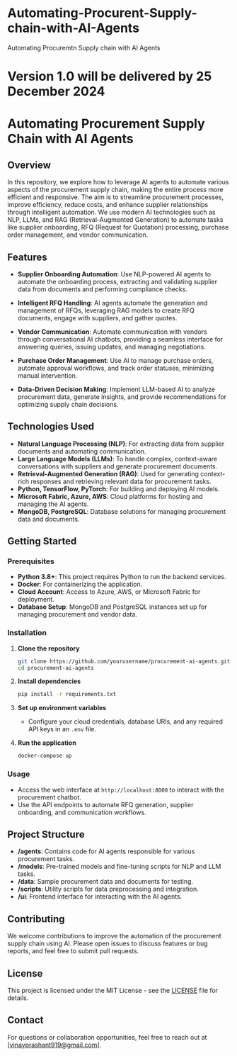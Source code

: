 # Automating-Procurent-Supply-chain-with-AI-Agents
Automating Procuremtn Supply chain with AI Agents

# Version 1.0 will be delivered by 25 December 2024

# Automating Procurement Supply Chain with AI Agents

## Overview

In this repository, we explore how to leverage AI agents to automate various aspects of the procurement supply chain, making the entire process more efficient and responsive. The aim is to streamline procurement processes, improve efficiency, reduce costs, and enhance supplier relationships through intelligent automation. We use modern AI technologies such as NLP, LLMs, and RAG (Retrieval-Augmented Generation) to automate tasks like supplier onboarding, RFQ (Request for Quotation) processing, purchase order management, and vendor communication.

## Features

- **Supplier Onboarding Automation**: Use NLP-powered AI agents to automate the onboarding process, extracting and validating supplier data from documents and performing compliance checks.

- **Intelligent RFQ Handling**: AI agents automate the generation and management of RFQs, leveraging RAG models to create RFQ documents, engage with suppliers, and gather quotes.

- **Vendor Communication**: Automate communication with vendors through conversational AI chatbots, providing a seamless interface for answering queries, issuing updates, and managing negotiations.

- **Purchase Order Management**: Use AI to manage purchase orders, automate approval workflows, and track order statuses, minimizing manual intervention.

- **Data-Driven Decision Making**: Implement LLM-based AI to analyze procurement data, generate insights, and provide recommendations for optimizing supply chain decisions.

## Technologies Used

- **Natural Language Processing (NLP)**: For extracting data from supplier documents and automating communication.
- **Large Language Models (LLMs)**: To handle complex, context-aware conversations with suppliers and generate procurement documents.
- **Retrieval-Augmented Generation (RAG)**: Used for generating context-rich responses and retrieving relevant data for procurement tasks.
- **Python, TensorFlow, PyTorch**: For building and deploying AI models.
- **Microsoft Fabric, Azure, AWS**: Cloud platforms for hosting and managing the AI agents.
- **MongoDB, PostgreSQL**: Database solutions for managing procurement data and documents.

## Getting Started

### Prerequisites

- **Python 3.8+**: This project requires Python to run the backend services.
- **Docker**: For containerizing the application.
- **Cloud Account**: Access to Azure, AWS, or Microsoft Fabric for deployment.
- **Database Setup**: MongoDB and PostgreSQL instances set up for managing procurement and vendor data.

### Installation

1. **Clone the repository**
   ```sh
   git clone https://github.com/yourusername/procurement-ai-agents.git
   cd procurement-ai-agents
   ```

2. **Install dependencies**
   ```sh
   pip install -r requirements.txt
   ```

3. **Set up environment variables**
   - Configure your cloud credentials, database URIs, and any required API keys in an `.env` file.

4. **Run the application**
   ```sh
   docker-compose up
   ```

### Usage

- Access the web interface at `http://localhost:8000` to interact with the procurement chatbot.
- Use the API endpoints to automate RFQ generation, supplier onboarding, and communication workflows.

## Project Structure

- **/agents**: Contains code for AI agents responsible for various procurement tasks.
- **/models**: Pre-trained models and fine-tuning scripts for NLP and LLM tasks.
- **/data**: Sample procurement data and documents for testing.
- **/scripts**: Utility scripts for data preprocessing and integration.
- **/ui**: Frontend interface for interacting with the AI agents.

## Contributing

We welcome contributions to improve the automation of the procurement supply chain using AI. Please open issues to discuss features or bug reports, and feel free to submit pull requests.

## License

This project is licensed under the MIT License - see the [LICENSE](LICENSE) file for details.

## Contact

For questions or collaboration opportunities, feel free to reach out at [vinayprashant919@gmail.com].



